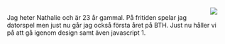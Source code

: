 <div style="border: 1px transparent; overflow: auto; margin: 15px;">
<img src="img\minbild.jpg" style="float: right">

Jag heter Nathalie och är 23 år gammal. På fritiden spelar jag datorspel men just nu går jag också första året på BTH. Just nu håller vi på att gå igenom design samt även javascript 1.

</div>

